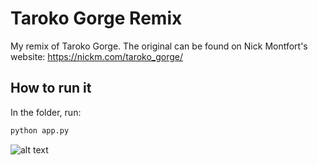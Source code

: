 # Taroko Gorge Remix

My remix of Taroko Gorge. The original can be found on Nick Montfort's website: https://nickm.com/taroko_gorge/

## How to run it

In the folder, run:

```bash
python app.py
```

![alt text](https://github.com/seokholim/Taroko_remix/images/input_page.png?raw=true)
